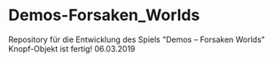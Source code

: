 # Demos-Forsaken_Worlds
Repository für die Entwicklung des Spiels "Demos – Forsaken Worlds" \
Knopf-Objekt ist fertig! 06.03.2019
